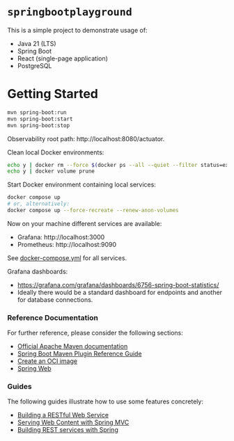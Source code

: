 # `springbootplayground`

This is a simple project to demonstrate usage of:
  - Java 21 (LTS)
  - Spring Boot
  - React (single-page application)
  - PostgreSQL

# Getting Started

``` zsh
mvn spring-boot:run
mvn spring-boot:start
mvn spring-boot:stop
```

Observability root path: http://localhost:8080/actuator.

Clean local Docker environments:

``` zsh
echo y | docker rm --force $(docker ps --all --quiet --filter status=exited)
echo y | docker volume prune
```

Start Docker environment containing local services:

``` zsh
docker compose up
# or, alternatively:
docker compose up --force-recreate --renew-anon-volumes
```

Now on your machine different services are available:

- Grafana: http://localhost:3000
- Prometheus: http://localhost:9090

See [docker-compose.yml](./docker-compose.yml) for all services.

Grafana dashboards:
- https://grafana.com/grafana/dashboards/6756-spring-boot-statistics/
- Ideally there would be a standard dashboard for endpoints and another for database connections.

### Reference Documentation
For further reference, please consider the following sections:

* [Official Apache Maven documentation](https://maven.apache.org/guides/index.html)
* [Spring Boot Maven Plugin Reference Guide](https://docs.spring.io/spring-boot/docs/3.1.4/maven-plugin/reference/html/)
* [Create an OCI image](https://docs.spring.io/spring-boot/docs/3.1.4/maven-plugin/reference/html/#build-image)
* [Spring Web](https://docs.spring.io/spring-boot/docs/3.1.4/reference/htmlsingle/index.html#web)

### Guides
The following guides illustrate how to use some features concretely:

* [Building a RESTful Web Service](https://spring.io/guides/gs/rest-service/)
* [Serving Web Content with Spring MVC](https://spring.io/guides/gs/serving-web-content/)
* [Building REST services with Spring](https://spring.io/guides/tutorials/rest/)


